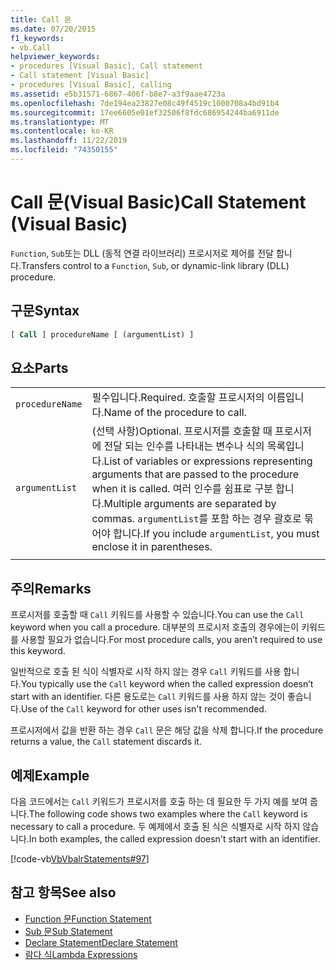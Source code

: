 ```yaml
---
title: Call 문
ms.date: 07/20/2015
f1_keywords:
- vb.Call
helpviewer_keywords:
- procedures [Visual Basic], Call statement
- Call statement [Visual Basic]
- procedures [Visual Basic], calling
ms.assetid: e5b31571-6867-406f-b8e7-a3f9aae4723a
ms.openlocfilehash: 7de194ea23827e08c49f4519c1000708a4bd91b4
ms.sourcegitcommit: 17ee6605e01ef32506f8fdc686954244ba6911de
ms.translationtype: MT
ms.contentlocale: ko-KR
ms.lasthandoff: 11/22/2019
ms.locfileid: "74350155"
---
```

# <a name="call-statement-visual-basic"></a><span data-ttu-id="af157-102">Call 문(Visual Basic)</span><span class="sxs-lookup"><span data-stu-id="af157-102">Call Statement (Visual Basic)</span></span>

<span data-ttu-id="af157-103">`Function`, `Sub`또는 DLL (동적 연결 라이브러리) 프로시저로 제어를 전달 합니다.</span><span class="sxs-lookup"><span data-stu-id="af157-103">Transfers control to a `Function`, `Sub`, or dynamic-link library (DLL) procedure.</span></span>  
  
## <a name="syntax"></a><span data-ttu-id="af157-104">구문</span><span class="sxs-lookup"><span data-stu-id="af157-104">Syntax</span></span>  
  
```vb  
[ Call ] procedureName [ (argumentList) ]  
```  
  
## <a name="parts"></a><span data-ttu-id="af157-105">요소</span><span class="sxs-lookup"><span data-stu-id="af157-105">Parts</span></span>  

|||
|---|---|
|`procedureName`|<span data-ttu-id="af157-106">필수입니다.</span><span class="sxs-lookup"><span data-stu-id="af157-106">Required.</span></span> <span data-ttu-id="af157-107">호출할 프로시저의 이름입니다.</span><span class="sxs-lookup"><span data-stu-id="af157-107">Name of the procedure to call.</span></span>|
|`argumentList`|<span data-ttu-id="af157-108">(선택 사항)</span><span class="sxs-lookup"><span data-stu-id="af157-108">Optional.</span></span> <span data-ttu-id="af157-109">프로시저를 호출할 때 프로시저에 전달 되는 인수를 나타내는 변수나 식의 목록입니다.</span><span class="sxs-lookup"><span data-stu-id="af157-109">List of variables or expressions representing arguments that are passed to the procedure when it is called.</span></span> <span data-ttu-id="af157-110">여러 인수를 쉼표로 구분 합니다.</span><span class="sxs-lookup"><span data-stu-id="af157-110">Multiple arguments are separated by commas.</span></span> <span data-ttu-id="af157-111">`argumentList`를 포함 하는 경우 괄호로 묶어야 합니다.</span><span class="sxs-lookup"><span data-stu-id="af157-111">If you include `argumentList`, you must enclose it in parentheses.</span></span>|
|||
  
## <a name="remarks"></a><span data-ttu-id="af157-112">주의</span><span class="sxs-lookup"><span data-stu-id="af157-112">Remarks</span></span>

 <span data-ttu-id="af157-113">프로시저를 호출할 때 `Call` 키워드를 사용할 수 있습니다.</span><span class="sxs-lookup"><span data-stu-id="af157-113">You can use the `Call` keyword when you call a procedure.</span></span> <span data-ttu-id="af157-114">대부분의 프로시저 호출의 경우에는이 키워드를 사용할 필요가 없습니다.</span><span class="sxs-lookup"><span data-stu-id="af157-114">For most procedure calls, you aren’t required to use this  keyword.</span></span>

 <span data-ttu-id="af157-115">일반적으로 호출 된 식이 식별자로 시작 하지 않는 경우 `Call` 키워드를 사용 합니다.</span><span class="sxs-lookup"><span data-stu-id="af157-115">You typically use the `Call` keyword when the called expression doesn’t start with an identifier.</span></span> <span data-ttu-id="af157-116">다른 용도로는 `Call` 키워드를 사용 하지 않는 것이 좋습니다.</span><span class="sxs-lookup"><span data-stu-id="af157-116">Use of the `Call` keyword for other uses isn't recommended.</span></span>

 <span data-ttu-id="af157-117">프로시저에서 값을 반환 하는 경우 `Call` 문은 해당 값을 삭제 합니다.</span><span class="sxs-lookup"><span data-stu-id="af157-117">If the procedure returns a value, the `Call` statement discards it.</span></span>

## <a name="example"></a><span data-ttu-id="af157-118">예제</span><span class="sxs-lookup"><span data-stu-id="af157-118">Example</span></span>

 <span data-ttu-id="af157-119">다음 코드에서는 `Call` 키워드가 프로시저를 호출 하는 데 필요한 두 가지 예를 보여 줍니다.</span><span class="sxs-lookup"><span data-stu-id="af157-119">The following code shows two examples where the `Call` keyword is necessary to call a procedure.</span></span> <span data-ttu-id="af157-120">두 예제에서 호출 된 식은 식별자로 시작 하지 않습니다.</span><span class="sxs-lookup"><span data-stu-id="af157-120">In both examples, the called expression doesn't start with an identifier.</span></span>

 [!code-vb[VbVbalrStatements#97](~/samples/snippets/visualbasic/VS_Snippets_VBCSharp/VbVbalrStatements/VB/Class1.vb#97)]  
  
## <a name="see-also"></a><span data-ttu-id="af157-121">참고 항목</span><span class="sxs-lookup"><span data-stu-id="af157-121">See also</span></span>

- [<span data-ttu-id="af157-122">Function 문</span><span class="sxs-lookup"><span data-stu-id="af157-122">Function Statement</span></span>](function-statement.md)
- [<span data-ttu-id="af157-123">Sub 문</span><span class="sxs-lookup"><span data-stu-id="af157-123">Sub Statement</span></span>](sub-statement.md)
- [<span data-ttu-id="af157-124">Declare Statement</span><span class="sxs-lookup"><span data-stu-id="af157-124">Declare Statement</span></span>](declare-statement.md)
- [<span data-ttu-id="af157-125">람다 식</span><span class="sxs-lookup"><span data-stu-id="af157-125">Lambda Expressions</span></span>](../../programming-guide/language-features/procedures/lambda-expressions.md)
